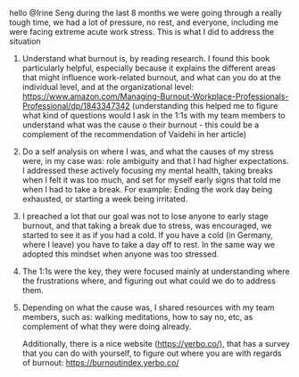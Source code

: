 hello @Irine Seng during the last 8 months we were going through a really tough time, we had a lot of pressure, no rest, and everyone, including me were facing extreme acute work stress. This is what I did to address the situation

1. Understand what burnout is, by reading research. I found this book particularly helpful, especially because it explains the different areas that might influence work-related burnout, and what can you do at the individual level, and at the organizational level: <https://www.amazon.com/Managing-Burnout-Workplace-Professionals-Professional/dp/1843347342> (understanding this helped me to figure what kind of questions would I ask in the 1:1s with my team members to understand what was the cause o their burnout - this could be a complement of the recommendation of Vaidehi in her article)
2. Do a self analysis on where I was, and what the causes of my stress were, in my case was: role ambiguity and that I had higher expectations. I addressed these actively focusing my mental health, taking breaks when I felt it was too much, and set for myself early signs that told me when I had to take a break. For example: Ending the work day being exhausted, or starting a week being irritated.
3. I preached a lot that our goal was not to lose anyone to early stage burnout, and that taking a break due to stress, was encouraged, we started to see it as if you had a cold. If you have a cold (in Germany, where I leave) you have to take a day off to rest. In the same way we adopted this mindset when anyone was too stressed. 
4. The 1:1s were the key, they were focused mainly at understanding where the frustrations where, and figuring out what could we do to address them. 
5. Depending on what the cause was, I shared resources with my team members, such as: walking meditations, how to say no, etc, as complement of what they were doing already.


	Additionally, there is a nice website (<https://yerbo.co/),> that has a survey that you can do with yourself, to figure out where you are with regards of burnout: <https://burnoutindex.yerbo.co/>
